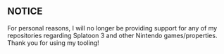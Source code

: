 ## NOTICE

For personal reasons, I will no longer be providing support for any of my repositories regarding Splatoon 3 and other Nintendo games/properties. Thank you for using my tooling!
